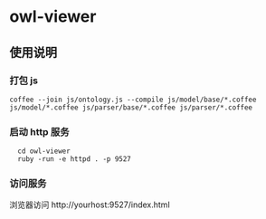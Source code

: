 owl-viewer
==========

## 使用说明

### 打包 js

```
coffee --join js/ontology.js --compile js/model/base/*.coffee js/model/*.coffee js/parser/base/*.coffee js/parser/*.coffee
```

### 启动 http 服务

```
  cd owl-viewer
  ruby -run -e httpd . -p 9527
```

### 访问服务

浏览器访问 http://yourhost:9527/index.html